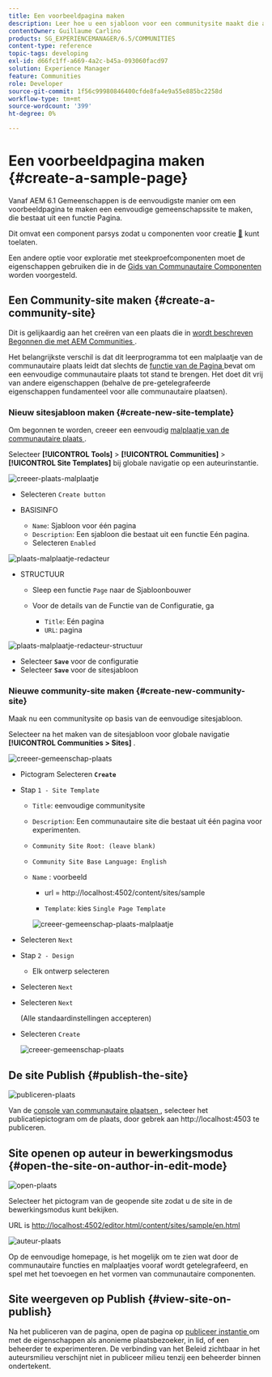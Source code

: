 ```yaml
---
title: Een voorbeeldpagina maken
description: Leer hoe u een sjabloon voor een communitysite maakt die alleen de paginafunctie bevat die u kan helpen een eenvoudige communitysite te maken.
contentOwner: Guillaume Carlino
products: SG_EXPERIENCEMANAGER/6.5/COMMUNITIES
content-type: reference
topic-tags: developing
exl-id: d66fc1ff-a669-4a2c-b45a-093060facd97
solution: Experience Manager
feature: Communities
role: Developer
source-git-commit: 1f56c99980846400cfde8fa4e9a55e885bc2258d
workflow-type: tm+mt
source-wordcount: '399'
ht-degree: 0%

---
```


# Een voorbeeldpagina maken {#create-a-sample-page}

Vanaf AEM 6.1 Gemeenschappen is de eenvoudigste manier om een voorbeeldpagina te maken een eenvoudige gemeenschapssite te maken, die bestaat uit een functie Pagina.

Dit omvat een component parsys zodat u componenten voor creatie [&#128279;](basics.md#accessing-communities-components) kunt  toelaten.

Een andere optie voor exploratie met steekproefcomponenten moet de eigenschappen gebruiken die in de [ Gids van Communautaire Componenten ](components-guide.md) worden voorgesteld.

## Een Community-site maken {#create-a-community-site}

Dit is gelijkaardig aan het creëren van een plaats die in [ wordt beschreven Begonnen die met AEM Communities ](getting-started.md).

Het belangrijkste verschil is dat dit leerprogramma tot een malplaatje van de communautaire plaats leidt dat slechts de [ functie van de Pagina ](functions.md#page-function) bevat om een eenvoudige communautaire plaats tot stand te brengen. Het doet dit vrij van andere eigenschappen (behalve de pre-getelegrafeerde eigenschappen fundamenteel voor alle communautaire plaatsen).

### Nieuw sitesjabloon maken {#create-new-site-template}

Om begonnen te worden, creeer een eenvoudig [ malplaatje van de communautaire plaats ](sites.md).

Selecteer **[!UICONTROL Tools]** > **[!UICONTROL Communities]** > **[!UICONTROL Site Templates]** bij globale navigatie op een auteurinstantie.

![ creeer-plaats-malplaatje ](assets/create-site-template1.png)

* Selecteren `Create button`
* BASISINFO

   * `Name`: Sjabloon voor één pagina
   * `Description`: Een sjabloon die bestaat uit een functie Eén pagina.
   * Selecteren `Enabled`

![ plaats-malplaatje-redacteur ](assets/site-template-editor.png)

* STRUCTUUR

   * Sleep een functie `Page` naar de Sjabloonbouwer
   * Voor de details van de Functie van de Configuratie, ga

      * `Title`: Eén pagina
      * `URL`: pagina

![ plaats-malplaatje-redacteur-structuur ](assets/site-template-editor1.png)

* Selecteer **`Save`** voor de configuratie
* Selecteer **`Save`** voor de sitesjabloon

### Nieuwe community-site maken {#create-new-community-site}

Maak nu een communitysite op basis van de eenvoudige sitesjabloon.

Selecteer na het maken van de sitesjabloon voor globale navigatie **[!UICONTROL Communities > Sites]** .

![ creeer-gemeenschap-plaats ](assets/create-community-site1.png)

* Pictogram Selecteren **`Create`**

* Stap `1 - Site Template`

   * `Title`: eenvoudige communitysite
   * `Description`: Een communautaire site die bestaat uit één pagina voor experimenten.
   * `Community Site Root: (leave blank)`
   * `Community Site Base Language: English`
   * `Name` : voorbeeld

      * url = http://localhost:4502/content/sites/sample

      * `Template`: kies `Single Page Template`

     ![ creeer-gemeenschap-plaats-malplaatje ](assets/create-community-site-template.png)

* Selecteren `Next`
* Stap `2 - Design`

   * Elk ontwerp selecteren

* Selecteren `Next`
* Selecteren `Next`

  (Alle standaardinstellingen accepteren)

* Selecteren `Create`

  ![ creeer-gemeenschap-plaats ](assets/create-community-site.png)

## De site Publish {#publish-the-site}

![ publiceren-plaats ](assets/publish-site.png)

Van de [ console van communautaire plaatsen ](sites-console.md), selecteer het publicatiepictogram om de plaats, door gebrek aan http://localhost:4503 te publiceren.

## Site openen op auteur in bewerkingsmodus {#open-the-site-on-author-in-edit-mode}

![ open-plaats ](assets/open-site.png)

Selecteer het pictogram van de geopende site zodat u de site in de bewerkingsmodus kunt bekijken.

URL is [ http://localhost:4502/editor.html/content/sites/sample/en.html](http://localhost:4502/editor.html/content/sites/sample/en.html)

![ auteur-plaats ](assets/author-site.png)

Op de eenvoudige homepage, is het mogelijk om te zien wat door de communautaire functies en malplaatjes vooraf wordt getelegrafeerd, en spel met het toevoegen en het vormen van communautaire componenten.

## Site weergeven op Publish {#view-site-on-publish}

Na het publiceren van de pagina, open de pagina op [ publiceer instantie ](http://localhost:4503/content/sites/sample/en.html) om met de eigenschappen als anonieme plaatsbezoeker, in lid, of een beheerder te experimenteren. De verbinding van het Beleid zichtbaar in het auteursmilieu verschijnt niet in publiceer milieu tenzij een beheerder binnen ondertekent.
